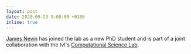 ```yaml
---
layout: post
date: 2020-09-23 9:00:00 +0100
inline: true
---
```


[James Nevin](https://www.linkedin.com/in/james-nevin-4b844b153/) has joined the lab as a new PhD student and is part of a joint collaboration with the IvI's [Computational Science Lab](http://uva.computationalscience.nl).
